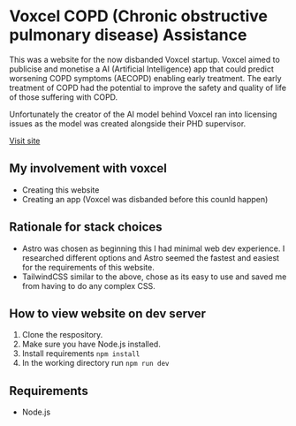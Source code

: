 # Voxcel COPD (Chronic obstructive pulmonary disease) Assistance

This was a website for the now disbanded Voxcel startup. Voxcel aimed to publicise and monetise a AI (Artificial Intelligence) app that could predict worsening COPD symptoms (AECOPD) enabling early treatment. The early treatment of COPD had the potential to improve the safety and quality of life of those suffering with COPD.

Unfortunately the creator of the AI model behind Voxcel ran into licensing issues as the model was created alongside their PHD supervisor.

[Visit site](https://jonafinmicclen.github.io/voxcel-website/)

## My involvement with voxcel

- Creating this website
- Creating an app (Voxcel was disbanded before this counld happen)

## Rationale for stack choices

- Astro         was chosen as beginning this I had minimal web dev experience. I researched different options and Astro seemed the fastest and easiest for the requirements of this website.
- TailwindCSS   similar to the above, chose as its easy to use and saved me from having to do any complex CSS.

## How to view website on dev server

1. Clone the respository.
2. Make sure you have Node.js installed.
3. Install requirements `npm install`
4. In the working directory run `npm run dev`

## Requirements

- Node.js
